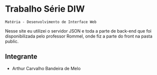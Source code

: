 # Trabalho Série DIW

`Matéria - Desenvolvimento de Interface Web `

Nesse site eu utilizei o servidor JSON e toda a parte de back-end que foi disponibilizada pelo professor Rommel, onde fiz a parte do front na pasta public.

## Integrante
* Arthur Carvalho Bandeira de Melo
